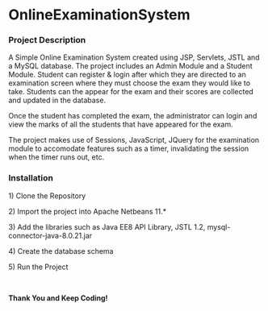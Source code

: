 # OnlineExaminationSystem

<h3>Project Description</h3>
<p>A Simple Online Examination System created using JSP, Servlets, JSTL and a MySQL database. The project includes an Admin Module and a Student Module.
Student can register & login after which they are directed to an examination screen where they must choose the exam they would like to take. Students can the appear for the exam
and their scores are collected and updated in the database.</p> 
<p>Once the student has completed the exam, the administrator can login and view the marks of all the students that have appeared for the exam.</p>
<p>The project makes use of Sessions, JavaScript, JQuery for the examination module to accomodate features such as a timer, invalidating the session when the timer runs out, etc.</p>

<h3>Installation</h3>
<p>1) Clone the Repository</p>
<p>2) Import the project into Apache Netbeans 11.*</p>
<p>3) Add the libraries such as Java EE8 API Library, JSTL 1.2, mysql-connector-java-8.0.21.jar</p>
<p>4) Create the database schema</p>
<p>5) Run the Project</p><br/>

<p><b>Thank You and Keep Coding!</b></p>
